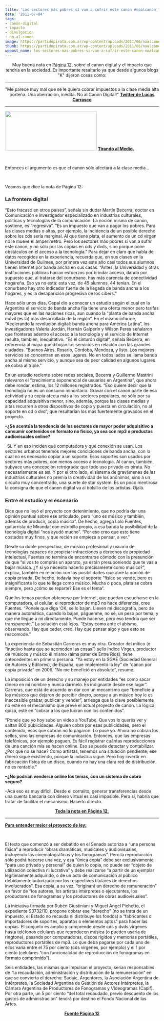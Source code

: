 ```yaml
---
title: 'Los sectores más pobres sí van a sufrir este canon #noalcanon'
date: '2011-07-04'
tags:
- canon-digital
- impacto
- divulgacion
- no-al-canon
image: https://partidopirata.com.ar/wp-content/uploads/2011/06/noalcanon5_red.jpg
thumb: https://partidopirata.com.ar/wp-content/uploads/2011/06/noalcanon5_red.jpg
wppost_name: los-sectores-mas-pobres-si-van-a-sufrir-este-canon-noalcanon
---
```


<p style="text-align: center;">Muy buena nota en <a href="http://www.pagina12.com.ar/diario/sociedad/3-171429-2011-07-04.html" target="_blank">Página 12.</a> sobre el canon digital y el impacto que tendría en la sociedad. Es importante resaltarlo ya que desde algunos blogs "K" dijeron cosas como:</p>


<hr />
<p style="text-align: center;">"Me parece muy mal que se le quiera cobrar impuestos a la clase media alta porteña. Una aberración, inédita. No al Canon Digital!"
<strong><a href="https://twitter.com/#!/search/clase%20media%20porte%C3%B1a%2C%20canon" target="_blank">Twitter de Lucas Carrasco</a></strong></p>


<hr />

<a href="https://partidopirata.com.ar/wp-content/uploads/2011/07/canon-6.jpg"><img class="alignleft size-medium wp-image-1332" title="canon-6" src="https://partidopirata.com.ar/wp-content/uploads/2011/07/canon-6-300x128.jpg" alt="" width="300" height="128" /></a>
<strong><a href="http://tirandoalmedio.blogspot.com/2011/06/el-canon-digital-y-la-revolucion-20.html" target="_blank">Tirando al Medio.</a></strong>

&nbsp;

Entonces el argumento es que el canon sólo afectará a la clase media...

&nbsp;

Veamos qué dice la nota de Página 12:
<h3>La frontera digital</h3>
“Esto fracasó en otros países”, señala sin dudar Martín Becerra,  doctor en Comunicación e investigador especializado en industrias  culturales, políticas y tecnologías de la comunicación. La noción misma  de canon, sostiene, es “regresiva”. “Es un impuesto que van a pagar los  pobres. Para las clases medias o altas, por ejemplo, la incidencia de un  posible derecho sobre los cds sería marginal. Al que tiene plata, el  aumento de un cd virgen no le mueve el amperímetro. Pero los sectores  más pobres sí van a sufrir este canon, y no sólo por las copias en cds y  dvds, sino porque pone obstáculos en el acceso a la tecnología.” Para  dejar en claro que habla de datos recogidos en la experiencia, recuerda  que, en sus clases en la Universidad de Quilmes, por primera vez este  año casi todos sus alumnos tienen Internet por banda ancha en sus casas.  “Antes, la Universidad y otras instituciones públicas hacían esfuerzos  por brindar acceso, dando por supuesto que, al tratarse del conurbano,  hay más carencia de conectividad hogareña. Eso ya no está: esta vez, de  45 alumnos, 44 tenían. En el conurbano hay otro indicador fuerte de la  llegada de banda ancha a los hogares, y es la desaparición progresiva de  los cibers.”

Hace sólo unos días, Cepal dio a conocer un estudio según el cual en  la Argentina el servicio de banda ancha fija tiene una oferta menor  pero tarifas mayores que en las naciones ricas, aun cuando la “planta de  banda ancha móvil (es la) más desarrollada de la región”. En el mismo  informe, “Acelerando la revolución digital: banda ancha para América  Latina”, los investigadores Valeria Jordán, Hernán Galperín y Wilson  Peres señalaron que fronteras adentro el acceso a la tecnología y el  servicio de Internet resulta, también, inequitativo. “Es el cinturón  digital”, señala Becerra, en referencia al mapa que dibujan los  servicios en relación con las grandes ciudades. “Buenos Aires, Rosario,  Córdoba, Mendoza, y listo. Los mejores servicios se concentran en esos  lugares. No en todos lados se llama banda ancha al mismo servicio, y  aunque sea de peor calidad en algunos lugares se cobra al triple.”

En un estudio reciente sobre redes sociales, Becerra y Guillermo  Mastrini relevaron el “crecimiento exponencial de usuarios en  Argentina”, que ahora debe rondar, estima, los 12 millones registrados.  “Eso quiere decir que la tecnología no es un consumo minoritario. Gravar  con el canon parte de esa actividad y su copia afecta más a los  sectores populares, no sólo por su capacidad adquisitiva menor, sino,  además, porque las clases medias y altas recurren a otros dispositivos  de copia y puesta en circulación, no al soporte en cd o dvd”, que  resultarían los más fuertemente gravados en el proyecto.

<strong>–¿Se acentúa la tendencia de los sectores de mayor poder  adquisitivo a consumir contenidos en formato no físico, ya sea con mp3 o  productos audiovisuales online?</strong>

<strong> </strong>

<strong> </strong>

–Sí. Y en eso inciden qué computadora y qué conexión se usan. Los  sectores urbanos tenemos mejores condiciones de banda ancha, con lo cual  no es necesario copiar a un soporte. Esos soportes son usados por  sectores más pobres, con menos acceso a tecnología. Al canon, también,  subyace una concepción retrógrada: que todo uso privado es pirata. No  necesariamente es así. Y por el otro lado, el sistema de gravámenes de  las industrias culturales no premia la creatividad de los anónimos, sino  a un circuito muy concentrado, una suerte de star system. Es un poco  mentirosa la consigna de que el canon digital va al bolsillo de los  artistas. Ojalá.
<h3>Entre el estudio y el escenario</h3>
Dice que no leyó el proyecto con detenimiento, que no podría dar una  opinión puntual sobre ese articulado, pero “uno es músico y también,  además de producir, copia música”. De hecho, agrega Lolo Fuentes,  guitarrista de Miranda! con estribillo propio, a esa banda la  posibilidad de la tecnología digital “nos ayudó mucho”. “Por eso creo  que esto tiene costados muy finos, y que recién se empieza a pensar, a  ver.”

Desde su doble perspectiva, de músico profesional y usuario de  tecnologías capaces de propiciar infracciones a derechos de propiedad  intelectual, Fuentes no termina de encontrarse cómodo con la presunción  de que “si vos te comprás un aparato, ya están presuponiendo que te vas a  bajar música. ¿Y si yo necesito hacerlo precisamente como músico?”,  explica, también en relación con las posibilidades que abre la noción de  copia privada. De hecho, todavía hoy el soporte “físico se vende, pero  es insignificante lo que te llega como músico. Mucha o poca, plata se  cobra siempre, pero ¿cómo se reparte? Ese es el tema”.

Que los temas puedan obtenerse por Internet, que puedan escucharse  en la computadora, el celular, el reproductor de mp3 no hace diferencia,  cree Fuentes. “Ponele que diga ‘OK, se lo bajan. Lleven mi discografía,  pero de manera automática, cuando lo bajan, páguenme, no sé, un peso  por tema, y que me llegue a mí directamente. Puede hacerse, pero eso  tendría que ser transparente.” La solución está lejos. “Estoy como ante  el abismo, observando. Hay que ceder, creo. Hay que pensar algo y que  esto se reacomode.”

La experiencia de Sebastián Carreras es muy otra. Creador del mítico  (e “inactivo hasta que se acomoden las cosas”) sello Indice Virgen,  productor de músicos y músico él mismo (alma pater de Entre Ríos), tiene  antecedentes en primera persona. “Ya estoy en la SGAE (Sociedad General  de Autores y Editores), de España, que implementó la ley” de “canon por  copia privada” en 2006. “No me benefició en absoluto”, resume.

La imposición de un derecho y su manejo por entidades “es como sacar  dinero en mi nombre y nunca dármelo. Es indignante desde ese lugar”.  Carreras, que está de acuerdo en dar con un mecanismo que “beneficie a  los músicos que dejaron de percibir dinero, porque a un músico hoy le es  inaccesible grabar, publicar y vender”, arriesga que la clave  posiblemente no esté en el mecanismo que prevé el actual proyecto de  canon. La lógica, quizá, esté en “cobrar a los que lucran con los  contenidos”.

“Ponele que yo hoy subo un video a YouTube. Que vos lo querés ver y  saltan 800 publicidades. Alguien cobra por esas publicidades, pero el  contenido, esos que cobran no lo pagaron. Lo puse yo. Ahora no cobran  los sellos, sino las empresas de comunicación. Entonces, que las  empresas telefónicas, por ejemplo paguen. Es fácil registrar cuántas  reproducciones de una canción mía se hacen online. Eso se puede detectar  y contabilizar. ¿Por qué no se hace? Como artistas, tenemos una  situación pendiente; ese dinero sigue existiendo, porque la industria  sigue. Pero hoy invertir en fabricación física de un disco, cuando no  hay una clara red de distribución, no es rentable.”

<strong>–¿No podrían venderse online los temas, con un sistema de cobro seguro?</strong>

<strong> </strong>

<strong> </strong>

–Acá eso es muy difícil. Desde el corralito, generar transferencias  desde una cuenta bancaria con dinero virtual es casi imposible. Pero sí,  habría que tratar de facilitar el mecanismo. Hacerlo directo.
<p style="text-align: center;"><strong><a href="http://www.pagina12.com.ar/diario/sociedad/3-171429-2011-07-04.html" target="_blank">Toda la nota en Página 12.</a></strong></p>


<hr />

<strong><a href="http://www.pagina12.com.ar/diario/sociedad/subnotas/171429-54513-2011-07-04.html" target="_blank">Para entender mejor el proyecto de ley:</a></strong>

&nbsp;
<div id="cuerpo">

El texto que comenzó a ser debatido  en el Senado autoriza a “una persona física” a reproducir “obras  dramáticas, musicales y audiovisuales, incluyendo las cinematográficas y  los fonogramas”. Pero la reproducción sólo podrá hacerse una vez, y esa  “única copia” debe ser exclusivamente “para uso privado y personal” de  quien lo copia, no puede ser “objeto de utilización colectiva ni  lucrativa” y debe realizarse “a partir de un ejemplar legítimamente  adquirido, o de un acto de comunicación al público debidamente  autorizado por los respectivos titulares de derechos involucrados”. Esa  copia, a su vez, “originará un derecho de remuneración” en favor de “los  autores, los artistas intérpretes o ejecutantes, los productores de  fonogramas y los productores de obras audiovisuales”.

La iniciativa firmada por Rubén Giustiniani y Miguel Angel Pichetto,  el expediente S3732/10, propone cobrar ese “derecho” (no se trata de un  impuesto, el Estado no recauda ni distribuye los fondos) a “fabricantes  o importadores de soportes, aparatos o elementos aptos” para hacer las  copias. El conjunto es amplio y comprende desde cds y dvds vírgenes  hasta teléfonos celulares que reproducen música (o pueden usarla de  ringtone), pasando por computadoras, discos rígidos y memorias  portátiles, reproductores portátiles de mp3. Lo que deba pagarse por  cada uno de ellos varía entre el 75 por ciento (cds vírgenes, por  ejemplo) y el 1 por ciento (celulares “con funcionalidad de reproducción  de fonogramas en formato comprimido”).

Seis entidades, las mismas que impulsan el proyecto, serían  responsables de “la recaudación, administración y distribución de la  remuneración” en que se convierta el derecho: Sadaic, Argentores, la  Asociación Argentina de Intérpretes, la Sociedad Argentina de Gestión de  Actores Intérpretes, la Cámara Argentina de Productores de Fonogramas y  Videogramas (Capif). Por otra parte, un 5 por ciento “del total  recaudado, previo descuento de los gastos de administración” tendrá por  destino el Fondo Nacional de las Artes.
<p style="text-align: center;"><strong> </strong><strong><a href="http://www.pagina12.com.ar/diario/sociedad/subnotas/171429-54513-2011-07-04.html" target="_blank"> Fuente Página 12
</a></strong></p>

</div>
